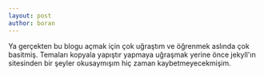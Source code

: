 ```yaml
---
layout: post
author: boran
---
```


Ya gerçekten bu blogu açmak için çok uğraştım ve öğrenmek aslında çok basitmiş. Temaları kopyala yapıştır yapmaya uğraşmak yerine önce jekyll'ın sitesinden bir şeyler okusaymışım hiç zaman kaybetmeyecekmişim.
